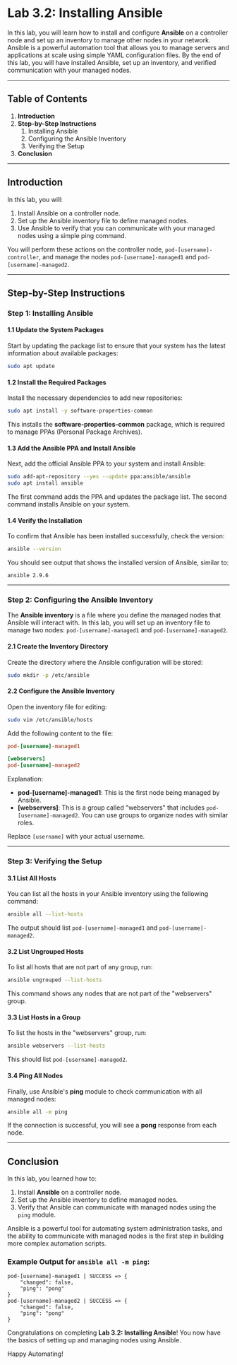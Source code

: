 # Lab 3.2: Installing Ansible

In this lab, you will learn how to install and configure **Ansible** on a controller node and set up an inventory to manage other nodes in your network. Ansible is a powerful automation tool that allows you to manage servers and applications at scale using simple YAML configuration files. By the end of this lab, you will have installed Ansible, set up an inventory, and verified communication with your managed nodes.

---

## Table of Contents
1. **Introduction**
2. **Step-by-Step Instructions**
    1. Installing Ansible
    2. Configuring the Ansible Inventory
    3. Verifying the Setup
3. **Conclusion**

---

## Introduction

In this lab, you will:
1. Install Ansible on a controller node.
2. Set up the Ansible inventory file to define managed nodes.
3. Use Ansible to verify that you can communicate with your managed nodes using a simple ping command.

You will perform these actions on the controller node, `pod-[username]-controller`, and manage the nodes `pod-[username]-managed1` and `pod-[username]-managed2`.

---

## Step-by-Step Instructions

### Step 1: Installing Ansible

#### 1.1 Update the System Packages

Start by updating the package list to ensure that your system has the latest information about available packages:

```bash
sudo apt update
```

#### 1.2 Install the Required Packages

Install the necessary dependencies to add new repositories:

```bash
sudo apt install -y software-properties-common
```

This installs the **software-properties-common** package, which is required to manage PPAs (Personal Package Archives).

#### 1.3 Add the Ansible PPA and Install Ansible

Next, add the official Ansible PPA to your system and install Ansible:

```bash
sudo add-apt-repository --yes --update ppa:ansible/ansible
sudo apt install ansible
```

The first command adds the PPA and updates the package list. The second command installs Ansible on your system.

#### 1.4 Verify the Installation

To confirm that Ansible has been installed successfully, check the version:

```bash
ansible --version
```

You should see output that shows the installed version of Ansible, similar to:

```
ansible 2.9.6
```

---

### Step 2: Configuring the Ansible Inventory

The **Ansible inventory** is a file where you define the managed nodes that Ansible will interact with. In this lab, you will set up an inventory file to manage two nodes: `pod-[username]-managed1` and `pod-[username]-managed2`.

#### 2.1 Create the Inventory Directory

Create the directory where the Ansible configuration will be stored:

```bash
sudo mkdir -p /etc/ansible
```

#### 2.2 Configure the Ansible Inventory

Open the inventory file for editing:

```bash
sudo vim /etc/ansible/hosts
```

Add the following content to the file:

```ini
pod-[username]-managed1

[webservers]
pod-[username]-managed2
```

Explanation:
- **pod-[username]-managed1**: This is the first node being managed by Ansible.
- **[webservers]**: This is a group called "webservers" that includes `pod-[username]-managed2`. You can use groups to organize nodes with similar roles.

Replace `[username]` with your actual username.

---

### Step 3: Verifying the Setup

#### 3.1 List All Hosts

You can list all the hosts in your Ansible inventory using the following command:

```bash
ansible all --list-hosts
```

The output should list `pod-[username]-managed1` and `pod-[username]-managed2`.

#### 3.2 List Ungrouped Hosts

To list all hosts that are not part of any group, run:

```bash
ansible ungrouped --list-hosts
```

This command shows any nodes that are not part of the "webservers" group.

#### 3.3 List Hosts in a Group

To list the hosts in the "webservers" group, run:

```bash
ansible webservers --list-hosts
```

This should list `pod-[username]-managed2`.

#### 3.4 Ping All Nodes

Finally, use Ansible's **ping** module to check communication with all managed nodes:

```bash
ansible all -m ping
```

If the connection is successful, you will see a **pong** response from each node.

---

## Conclusion

In this lab, you learned how to:
1. Install **Ansible** on a controller node.
2. Set up the Ansible inventory to define managed nodes.
3. Verify that Ansible can communicate with managed nodes using the `ping` module.

Ansible is a powerful tool for automating system administration tasks, and the ability to communicate with managed nodes is the first step in building more complex automation scripts.

### Example Output for `ansible all -m ping`:

```
pod-[username]-managed1 | SUCCESS => {
    "changed": false,
    "ping": "pong"
}
pod-[username]-managed2 | SUCCESS => {
    "changed": false,
    "ping": "pong"
}
```

Congratulations on completing **Lab 3.2: Installing Ansible**! You now have the basics of setting up and managing nodes using Ansible.

Happy Automating!
